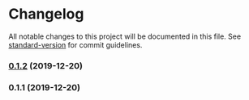 # Changelog

All notable changes to this project will be documented in this file. See [standard-version](https://github.com/conventional-changelog/standard-version) for commit guidelines.

### [0.1.2](https://github.com/marozzocom/marozzo-i18n/compare/v0.1.1...v0.1.2) (2019-12-20)

### 0.1.1 (2019-12-20)

